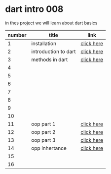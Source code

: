 # dart intro 008
 in thes project we will learn about dart basics
 
|  number |  title | link  |  
|---|---|---|
| 1 |  installation |[click here](./classes/class1.md)   |
| 2  | introduction to dart  |[click here](./classes/dart_intro.md)  | 
| 3  | methods in dart  |  [click here](./classes/dart_methods.md) |  
| 4  |   |   |   
| 5  |   |   |   
| 6  |   |   | 
| 7  |   |   | 
| 8  |   |   | 
| 9  |   |   | 
| 10 |   |   | 
| 11 |oop part 1|   [click here](./classes/oop1.md) | 
| 12 | oop part 2 |  [click here](./classes/oop2.md) | 
| 13 | oop part 3  |  [click here](./classes/oop3.md) | 
| 14 | opp inhertance  | [click here](./classes/oppinhertance.md)  | 
| 15 |   |   | 
| 16 |   |   | 